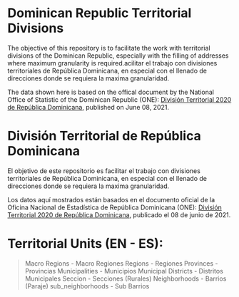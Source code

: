 # Dominican Republic Territorial Divisions
The objective of this repository is to facilitate the work with territorial divisions of the Dominican Republic, especially with the filling of addresses where maximum granularity is required.acilitar el trabajo con divisiones territoriales de República Dominicana, en especial con el llenado de direcciones donde se requiera la maxima granularidad.

The data shown here is based on the offical document by the National Office of Statistic of the Dominican Republic (ONE): [División Territorial 2020 de República Dominicana](https://www.one.gob.do/publicaciones/2021/division-territorial-2020/), published on June 08, 2021.


# División Territorial de República Dominicana

El objetivo de este repositorio es facilitar el trabajo con divisiones territoriales de República Dominicana, en especial con el llenado de direcciones donde se requiera la maxima granularidad.

Los datos aquí mostrados están basados en el documento oficial de la Oficina Nacional de Estadística de República Dominicana (ONE): [División Territorial 2020 de República Dominicana](https://www.one.gob.do/publicaciones/2021/division-territorial-2020/), publicado el 08 de junio de 2021.


# Territorial Units (EN - ES):

> Macro Regions - Macro Regiones
> Regions - Regiones
> Provinces - Provincias
> Municipalities - Municipios
> Municipal Districts - Distritos Municipales
> Seccion - Secciones (Rurales)
> Neighborhoods - Barrios (Paraje)
> sub_neighborhoods - Sub Barrios